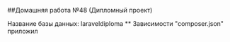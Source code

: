 
##Домашняя работа №48  (Дипломный проект)

Название базы данных: laraveldiploma ** Зависимости "composer.json" приложил
